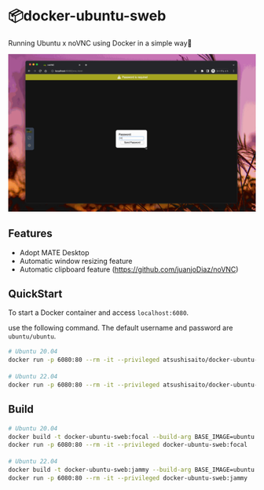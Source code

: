 # :package:docker-ubuntu-sweb

Running Ubuntu x noVNC using Docker in a simple way:tada:

![Demo](https://github.com/AtsushiSaito/docker-ubuntu-sweb/blob/readme_assets/images/demo.gif?raw=true)

## Features

- Adopt MATE Desktop
- Automatic window resizing feature
- Automatic clipboard feature (https://github.com/juanjoDiaz/noVNC)

## QuickStart

To start a Docker container and access `localhost:6080`.

use the following command. The default username and password are `ubuntu/ubuntu`.

```sh
# Ubuntu 20.04
docker run -p 6080:80 --rm -it --privileged atsushisaito/docker-ubuntu-sweb:focal

# Ubuntu 22.04
docker run -p 6080:80 --rm -it --privileged atsushisaito/docker-ubuntu-sweb:jammy
```

## Build

```sh
# Ubuntu 20.04
docker build -t docker-ubuntu-sweb:focal --build-arg BASE_IMAGE=ubuntu:focal .
docker run -p 6080:80 --rm -it --privileged docker-ubuntu-sweb:focal

# Ubuntu 22.04
docker build -t docker-ubuntu-sweb:jammy --build-arg BASE_IMAGE=ubuntu:jammy .
docker run -p 6080:80 --rm -it --privileged docker-ubuntu-sweb:jammy
```
